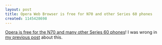 ```yaml
---
layout: post
title: Opera Web Browser is free for N70 and other Series 60 phones
created: 1145428698
---
```

<a href="http://www.opera.com/products/mobile/products/#s60">Opera is free for the N70 and many other Series 60 phones</a>! I was wrong in <a href="/">my previous post</a> about this.<p>&nbsp;</p>  
